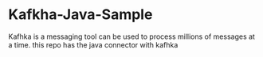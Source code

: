 # Kafkha-Java-Sample
Kafhka is a messaging tool can be used to process millions of messages at a time. this repo has the java connector with kafhka
